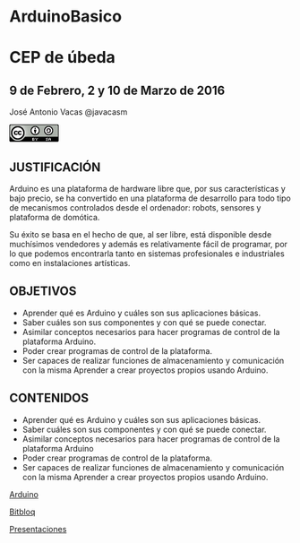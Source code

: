 # ArduinoBasico

# CEP de úbeda

## 9 de Febrero, 2 y 10 de Marzo de 2016

José Antonio Vacas @javacasm

![cc](./imagenes/CCbySQ_88x31.png)



## JUSTIFICACIÓN

Arduino es una plataforma de hardware libre que, por sus características y bajo precio, se ha convertido en una plataforma de desarrollo para todo tipo de mecanismos controlados desde el ordenador: robots, sensores y plataforma de  domótica.

Su éxito se basa en el hecho de que, al ser libre, está disponible desde muchísimos vendedores y además es relativamente fácil de programar, por lo que podemos encontrarla tanto en sistemas profesionales e industriales como en instalaciones artísticas.

## OBJETIVOS

* Aprender qué es Arduino y cuáles son sus aplicaciones básicas.
* Saber cuáles son sus componentes y con qué se puede conectar.
* Asimilar conceptos necesarios para hacer programas de control de la  plataforma Arduino.
* Poder crear programas de control de la plataforma.
*  Ser capaces de realizar funciones de almacenamiento y comunicación con la  misma Aprender a crear proyectos propios usando Arduino.

## CONTENIDOS

* Aprender qué es Arduino y cuáles son sus aplicaciones básicas.
* Saber cuáles son sus componentes y con qué se puede conectar.
* Asimilar conceptos necesarios para hacer programas de control de la  plataforma Arduino
* Poder crear programas de control de la plataforma.
* Ser capaces de realizar funciones de almacenamiento y comunicación con la misma Aprender a crear proyectos propios usando Arduino.


[Arduino](./Arduino.md)

[Bitbloq](./Bitbloq.md)

[Presentaciones](./presentaciones)
